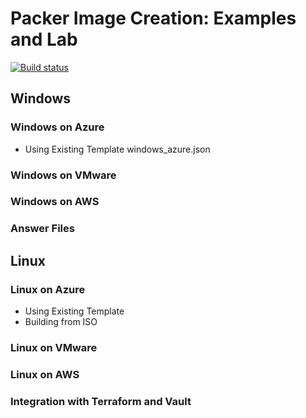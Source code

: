 # Packer Image Creation: Examples and Lab
[![Build status](https://dev.azure.com/GabrielMaentz/WindowsImageCreation/_apis/build/status/Packer-ImageCreation-Windows-CI)](https://dev.azure.com/GabrielMaentz/WindowsImageCreation/_build/latest?definitionId=2)

## Windows
### Windows on Azure
  - Using Existing Template
    windows_azure.json

### Windows on VMware
### Windows on AWS

### Answer Files

## Linux

### Linux on Azure
  - Using Existing Template
  - Building from ISO
### Linux on VMware
### Linux on AWS


### Integration with Terraform and Vault